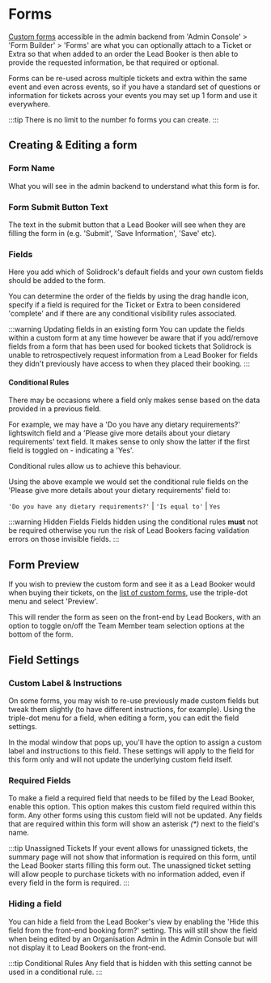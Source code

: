 # Forms

[Custom forms](https://events.solidrock.io/admin/form-builder/forms) accessible in the admin backend from 'Admin Console' > 'Form Builder' > 'Forms' are what you can optionally attach to a Ticket or Extra so that when added to an order the Lead Booker is then able to provide the requested information, be that required or optional.

Forms can be re-used across multiple tickets and extra within the same event and even across events, so if you have a standard set of questions or information for tickets across your events you may set up 1 form and use it everywhere.

:::tip
There is no limit to the number fo forms you can create.
:::

## Creating & Editing a form

### Form Name

What you will see in the admin backend to understand what this form is for.

### Form Submit Button Text

The text in the submit button that a Lead Booker will see when they are filling the form in (e.g. 'Submit', 'Save Information', 'Save' etc).

### Fields

Here you add which of Solidrock's default fields and your own custom fields should be added to the form. 

You can determine the order of the fields by using the drag handle icon, specify if a field is required for the Ticket or Extra to been considered 'complete' and if there are any conditional visibility rules associated.

:::warning Updating fields in an existing form
You can update the fields within a custom form at any time however be aware that if you add/remove fields from a form that has been used for booked tickets that Solidrock is unable to retrospectively request information from a Lead Booker for fields they didn't previously have access to when they placed their booking.
:::

#### Conditional Rules

There may be occasions where a field only makes sense based on the data provided in a previous field.

For example, we may have a 'Do you have any dietary requirements?' lightswitch field and a 'Please give more details about your dietary requirements' text field. It makes sense to only show the latter if the first field is toggled on - indicating a 'Yes'.

Conditional rules allow us to achieve this behaviour.

Using the above example we would set the conditional rule fields on the 'Please give more details about your dietary requirements' field to:

`'Do you have any dietary requirements?'`  |  `'Is equal to'`  |  `Yes`

:::warning Hidden Fields
Fields hidden using the conditional rules **must** not be required otherwise you run the risk of Lead Bookers facing validation errors on those invisible fields.
:::

## Form Preview
If you wish to preview the custom form and see it as a Lead Booker would when buying their tickets, on the [list of custom forms](https://events.solidrock.io/admin/form-builder/forms), use the triple-dot menu and select 'Preview'.

This will render the form as seen on the front-end by Lead Bookers, with an option to toggle on/off the Team Member team selection options at the bottom of the form.

## Field Settings
### Custom Label & Instructions
On some forms, you may wish to re-use previously made custom fields but tweak them slightly (to have different instructions, for example).
Using the triple-dot menu for a field, when editing a form, you can edit the field settings.

In the modal window that pops up, you'll have the option to assign a custom label and instructions to this field.
These settings will apply to the field for this form only and will not update the underlying custom field itself.

### Required Fields
To make a field a required field that needs to be filled by the Lead Booker, enable this option. 
This option makes this custom field required within this form. Any other forms using this custom field will not be updated.
Any fields that are required within this form will show an asterisk _(*)_ next to the field's name.

:::tip Unassigned Tickets
If your event allows for unassigned tickets, the summary page will not show that information is required on this form, until the Lead Booker starts filling this form out.
The unassigned ticket setting will allow people to purchase tickets with no information added, even if every field in the form is required.
:::

### Hiding a field
You can hide a field from the Lead Booker's view by enabling the 'Hide this field from the front-end booking form?' setting.
This will still show the field when being edited by an Organisation Admin in the Admin Console but will not display it to Lead Bookers on the front-end.

:::tip Conditional Rules 
Any field that is hidden with this setting cannot be used in a conditional rule.
:::